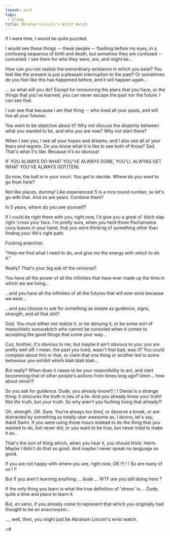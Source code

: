 ```yaml
---
layout: post
tags:
 - blawg
title: Abraham Lincoln's Wrist Watch
---
```


If I were time, I would be quite puzzled.

I would see these things -- these people -- flashing before my eyes, in
a confusing sequence of birth and death, but somehow they are confused
-- conceited. I see them for who they were, are, and might be...

How can you not
realize the extrordinary existance in which you exist? You feel like the
present is just a pleasant interruption to the past? Or sometimes do you
feel like this has happened before, and it will happen again...

... so what will you do? Except for renouncing the plans that you have,
or the things that you've learned, you can never escape the past nor the
future. I can see that.

I can see that because I am that thing -- who
lived all your pasts, and will live all your futures.

You want to be objective about it? Why not discuss the disperity between
what you wanted to be, and who you are now? Why not start there?

When I see you, I see all your hopes and dreams; and I also see all of your
fears and regrets. Do you know what it is like to see both of those?
Sad. That's what it's like. Because it's so obvious!

IF YOU ALWAYS DO WHAT YOU'VE ALWAYS DONE, YOU'LL ALWYAS GET WHAT YOU'VE
ALWAYS GOT(TEN).

So now, the ball is in your court. You get to decide. Where do you want
to go from here?

Not like places, dummy! Like experiences! 5 is a nice round
number, so let's go with that. And so are years. Combine them?

In 5 years, where do you see yourself?

If I could be right there with you, right now, I'd give you a great ol'
bitch slap right 'cross your face. I'm pretty sure, when you held those
Pachamama coca leaves in your hand, that you were thinknig of something
other than finding your life's right path.

Fucking anarchist.

"Help me find what I need to do, and give me the energy with which to do
it."

Really? That's your big ask of the universe?

You have all the power of all the infinities that have ever made up the
time in which we are living...

...and you have all the infinities of all the futures that will ever
exist because we exist...

...and you choose to ask for something as simple as guidence, signs,
strength, and all that shit?

God. You must either not realize it, or be denying it, or be some sort
of masochistic sunuvabitch who cannot be consoled when it comes to
accepting the good things that come your way...

Cuz, brother, it's obvious to me, but maybe it ain't obvious to you: you
are pretty well off. I mean, the past you lived, wasn't that bad, was
it? You could complain about this or that, or claim that one thing or
another led to some behaviour you exhibit which blah blah blah...

But really? When does it cease to be your responibility to act, and
start becomming that of other people's actions from times long ago?
Umm... how about never!?

So you ask for guidence. Dude, you already know!!! ! ! Denial is a
strange thing: it obscures the truth in lieu of a lie. And you already
know your truth! Not *the* truth, but *your* truth. So why aren't you
fucking living that already?!

Oh, strength. OK. Sure. You're always too tired, or deserve a break, or
are distracted by something as totally uber awesome as, I dunno, let's
say, Adult Swim. If you were using those hours instead to do the thing
that you wanted to do, but never did; or you want to be true, but never
tried to make it so...

That's the sort of thing which, when you hear it, you should think:
Herm. Maybe I didn't do that so good. And maybe I never speak no
language so good.

If you are not happy with where you are, right now, OK !!! ! ! So are
many of us ! !!

But if you aren't learning anything ... dude ... WTF are you still doing
here ?

If the only thing you learn is what the true definition of 'stress'
is.... Dude, quite a time and place to learn it.

But, en serio, if you already come to represent that which you
originally had thought to be an anacronysm...

..., well, then, you might just be Abraham Lincoln's wrist watch.

<#
